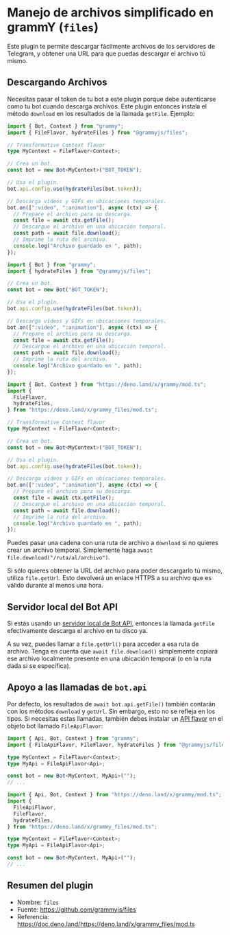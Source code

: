 # Manejo de archivos simplificado en grammY (`files`)

<Tag type="official-es"/>

Este plugin te permite descargar fácilmente archivos de los servidores de Telegram, y obtener una URL para que puedas descargar el archivo tú mismo.

## Descargando Archivos

Necesitas pasar el token de tu bot a este plugin porque debe autenticarse como tu bot cuando descarga archivos.
Este plugin entonces instala el método `download` en los resultados de la llamada `getFile`.
Ejemplo:

<CodeGroup>
  <CodeGroupItem title="TypeScript" active>

```ts
import { Bot, Context } from "grammy";
import { FileFlavor, hydrateFiles } from "@grammyjs/files";

// Transformative Context flavor
type MyContext = FileFlavor<Context>;

// Crea un bot.
const bot = new Bot<MyContext>("BOT_TOKEN");

// Usa el plugin.
bot.api.config.use(hydrateFiles(bot.token));

// Descarga vídeos y GIFs en ubicaciones temporales.
bot.on([":video", ":animation"], async (ctx) => {
  // Prepare el archivo para su descarga.
  const file = await ctx.getFile();
  // Descargue el archivo en una ubicación temporal.
  const path = await file.download();
  // Imprime la ruta del archivo.
  console.log("Archivo guardado en ", path);
});
```

</CodeGroupItem>
 <CodeGroupItem title="JavaScript">

```js
import { Bot } from "grammy";
import { hydrateFiles } from "@grammyjs/files";

// Crea un bot.
const bot = new Bot("BOT_TOKEN");

// Usa el plugin.
bot.api.config.use(hydrateFiles(bot.token));

// Descarga vídeos y GIFs en ubicaciones temporales.
bot.on([":video", ":animation"], async (ctx) => {
  // Prepare el archivo para su descarga.
  const file = await ctx.getFile();
  // Descargue el archivo en una ubicación temporal.
  const path = await file.download();
  // Imprime la ruta del archivo.
  console.log("Archivo guardado en ", path);
});
```

</CodeGroupItem>
 <CodeGroupItem title="Deno">

```ts
import { Bot, Context } from "https://deno.land/x/grammy/mod.ts";
import {
  FileFlavor,
  hydrateFiles,
} from "https://deno.land/x/grammy_files/mod.ts";

// Transformative Context flavor
type MyContext = FileFlavor<Context>;

// Crea un bot.
const bot = new Bot<MyContext>("BOT_TOKEN");

// Usa el plugin.
bot.api.config.use(hydrateFiles(bot.token));

// Descarga vídeos y GIFs en ubicaciones temporales.
bot.on([":video", ":animation"], async (ctx) => {
  // Prepare el archivo para su descarga.
  const file = await ctx.getFile();
  // Descargue el archivo en una ubicación temporal.
  const path = await file.download();
  // Imprime la ruta del archivo.
  console.log("Archivo guardado en ", path);
});
```

</CodeGroupItem>
</CodeGroup>

Puedes pasar una cadena con una ruta de archivo a `download` si no quieres crear un archivo temporal.
Simplemente haga `await file.download("/ruta/al/archivo")`.

Si sólo quieres obtener la URL del archivo para poder descargarlo tú mismo, utiliza `file.getUrl`.
Esto devolverá un enlace HTTPS a su archivo que es válido durante al menos una hora.

## Servidor local del Bot API

Si estás usando un [servidor local de Bot API](https://core.telegram.org/bots/api#using-a-local-bot-api-server), entonces la llamada `getFile` efectivamente descarga el archivo en tu disco ya.

A su vez, puedes llamar a `file.getUrl()` para acceder a esa ruta de archivo.
Tenga en cuenta que `await file.download()` simplemente copiará ese archivo localmente presente en una ubicación temporal (o en la ruta dada si se especifica).

## Apoyo a las llamadas de `bot.api`

Por defecto, los resultados de `await bot.api.getFile()` también contarán con los métodos `download` y `getUrl`.
Sin embargo, esto no se refleja en los tipos.
Si necesitas estas llamadas, también debes instalar un [API flavor](../advanced/transformers.md#api-flavoring) en el objeto bot llamado `FileApiFlavor`:

<CodeGroup>
  <CodeGroupItem title="Node.js" active>

```ts
import { Api, Bot, Context } from "grammy";
import { FileApiFlavor, FileFlavor, hydrateFiles } from "@grammyjs/files";

type MyContext = FileFlavor<Context>;
type MyApi = FileApiFlavor<Api>;

const bot = new Bot<MyContext, MyApi>("");
// ...
```

</CodeGroupItem>
  <CodeGroupItem title="Deno">

```ts
import { Api, Bot, Context } from "https://deno.land/x/grammy/mod.ts";
import {
  FileApiFlavor,
  FileFlavor,
  hydrateFiles,
} from "https://deno.land/x/grammy_files/mod.ts";

type MyContext = FileFlavor<Context>;
type MyApi = FileApiFlavor<Api>;

const bot = new Bot<MyContext, MyApi>("");
// ...
```

</CodeGroupItem>
</CodeGroup>

## Resumen del plugin

- Nombre: `files`
- Fuente: <https://github.com/grammyjs/files>
- Referencia: <https://doc.deno.land/https://deno.land/x/grammy_files/mod.ts>
